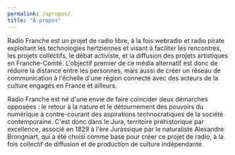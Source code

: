 ```yaml
---
permalink: /apropos/
title: "À propos"
---
```


Radio Franche est un projet de radio libre, à la fois webradio et radio pirate exploitant les technologies hertziennes et  visant à faciliter les rencontres, les projets collectifs, le débat activiste, et la diffusion des projets artistiques en Franche-Comté. L'objectif premier de ce média alternatif est donc de réduire la distance entre les personnes, mais aussi de créer un réseau de communication à l'échelle d'une région connecté avec des acteurs de la culture engagés en France et ailleurs.

Radio Franche est né d'une envie de faire coïncider deux démarches opposées : le retour à la nature et le détournement des pouvoirs du numérique à contre-courant des aspirations technocratiques de la société contemporaine. C'est donc dans le Jura, territoire préhistorique par excellence, associé en 1829 à l'ère Jurassique par le naturaliste Alexandre Brongniart, qui a été choisi comme base pour créer ce projet de radio, à la fois collectif de diffusion et de production de culture indépendante.
